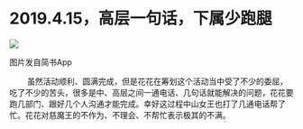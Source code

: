 
# 2019.4.15，高层一句话，下属少跑腿

![](http://upload-images.jianshu.io/upload_images/3910675-ab5e37d9b53239c0.jpg?imageMogr2/auto-orient/strip%7CimageView2/2/w/1080/q/50)  

图片发自简书App

  

        虽然活动顺利、圆满完成，但是花花在筹划这个活动当中受了不少的委屈，吃了不少的苦头，很多是中、高层之间一通电话、几句话就能解决的问题，花花要跑几部门、跟好几个人沟通才能完成。幸好这过程中山女王也打了几通电话帮了忙。花花对慈魔王的不作为、不理会、不帮忙表示极其的不满。
